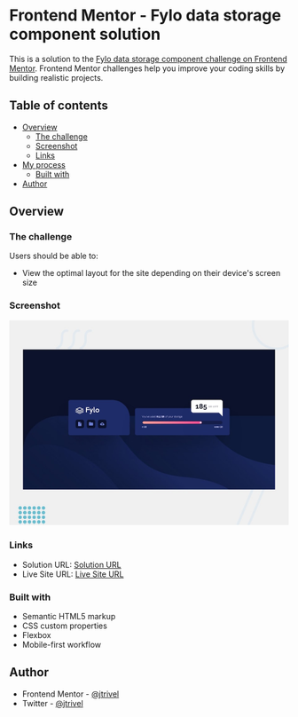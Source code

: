 # Frontend Mentor - Fylo data storage component solution

This is a solution to the [Fylo data storage component challenge on Frontend Mentor](https://www.frontendmentor.io/challenges/fylo-data-storage-component-1dZPRbV5n). Frontend Mentor challenges help you improve your coding skills by building realistic projects. 

## Table of contents

- [Overview](#overview)
  - [The challenge](#the-challenge)
  - [Screenshot](#screenshot)
  - [Links](#links)
- [My process](#my-process)
  - [Built with](#built-with)
- [Author](#author)




## Overview

### The challenge

Users should be able to:

- View the optimal layout for the site depending on their device's screen size

### Screenshot

![Design preview for the Fylo data storage component coding challenge](./design/desktop-preview.jpg)

### Links

- Solution URL: [Solution URL](https://www.frontendmentor.io/solutions/fylo-data-storage-component-solution-with-flexbox-aa8jdoG4u)
- Live Site URL: [Live Site URL](https://fylo-data-storage-component0001.netlify.app/)

### Built with

- Semantic HTML5 markup
- CSS custom properties
- Flexbox
- Mobile-first workflow

## Author
- Frontend Mentor - [@jtrivel](https://www.frontendmentor.io/profile/jtrivel)
- Twitter - [@jtrivel](https://www.twitter.com/jtrivel)



